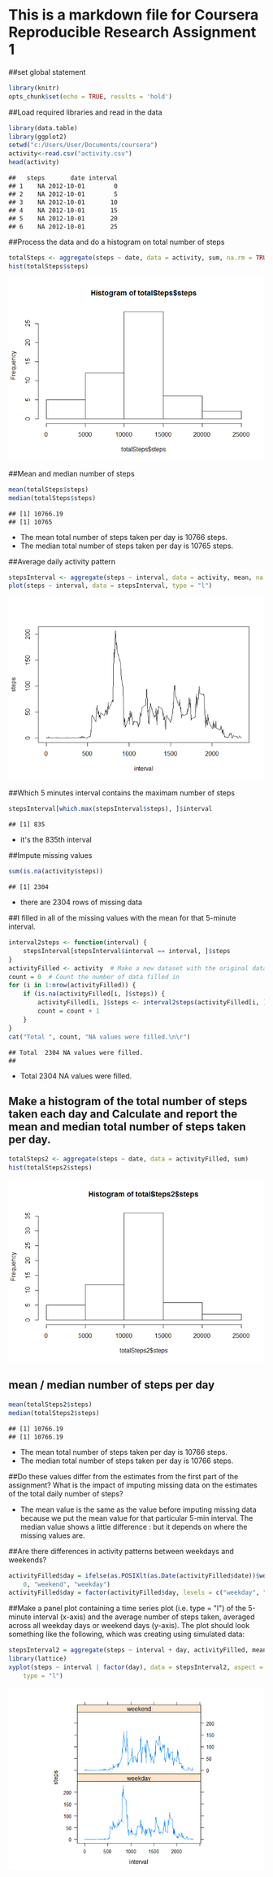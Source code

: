 # This is a markdown file for Coursera Reproducible Research Assignment 1

##set global statement

```r
library(knitr)
opts_chunk$set(echo = TRUE, results = 'hold')
```

##Load required libraries and read in the data

```r
library(data.table)
library(ggplot2) 
setwd("c:/Users/User/Documents/coursera")
activity<-read.csv("activity.csv")
head(activity)
```

```
##   steps       date interval
## 1    NA 2012-10-01        0
## 2    NA 2012-10-01        5
## 3    NA 2012-10-01       10
## 4    NA 2012-10-01       15
## 5    NA 2012-10-01       20
## 6    NA 2012-10-01       25
```

##Process the data and do a histogram on total number of steps

```r
totalSteps <- aggregate(steps ~ date, data = activity, sum, na.rm = TRUE)
hist(totalSteps$steps)
```

![](PA1_template_files/figure-html/unnamed-chunk-3-1.png) 

##Mean and median number of steps

```r
mean(totalSteps$steps)
median(totalSteps$steps)
```

```
## [1] 10766.19
## [1] 10765
```
* The mean total number of steps taken per day is 10766 steps.
* The median total number of steps taken per day is 10765 steps.

##Average daily activity pattern

```r
stepsInterval <- aggregate(steps ~ interval, data = activity, mean, na.rm = TRUE)
plot(steps ~ interval, data = stepsInterval, type = "l")
```

![](PA1_template_files/figure-html/unnamed-chunk-5-1.png) 

##Which 5 minutes interval contains the maximam number of steps

```r
stepsInterval[which.max(stepsInterval$steps), ]$interval
```

```
## [1] 835
```
* it's the 835th interval

##Impute missing values

```r
sum(is.na(activity$steps))
```

```
## [1] 2304
```
* there are 2304 rows of missing data

##I filled in all of the missing values with the mean for that 5-minute interval. 

```r
interval2steps <- function(interval) {
    stepsInterval[stepsInterval$interval == interval, ]$steps
}
activityFilled <- activity  # Make a new dataset with the original data
count = 0  # Count the number of data filled in
for (i in 1:nrow(activityFilled)) {
    if (is.na(activityFilled[i, ]$steps)) {
        activityFilled[i, ]$steps <- interval2steps(activityFilled[i, ]$interval)
        count = count + 1
    }
}
cat("Total ", count, "NA values were filled.\n\r")
```

```
## Total  2304 NA values were filled.
## 
```
* Total  2304 NA values were filled.

## Make a histogram of the total number of steps taken each day and Calculate and report the mean and median total number of steps taken per day.

```r
totalSteps2 <- aggregate(steps ~ date, data = activityFilled, sum)
hist(totalSteps2$steps)
```

![](PA1_template_files/figure-html/unnamed-chunk-9-1.png) 

## mean / median number of steps per day

```r
mean(totalSteps2$steps)
median(totalSteps2$steps)
```

```
## [1] 10766.19
## [1] 10766.19
```
* The mean total number of steps taken per day is 10766 steps.
* The median total number of steps taken per day is 10766 steps.

##Do these values differ from the estimates from the first part of the assignment? What is the impact of imputing missing data on the estimates of the total daily number of steps?

* The mean value is the same as the value before imputing missing data because we put the mean value for that particular 5-min interval. The median value shows a little difference : but it depends on where the missing values are.

##Are there differences in activity patterns between weekdays and weekends?

```r
activityFilled$day = ifelse(as.POSIXlt(as.Date(activityFilled$date))$wday%%6 == 
    0, "weekend", "weekday")
activityFilled$day = factor(activityFilled$day, levels = c("weekday", "weekend"))
```

##Make a panel plot containing a time series plot (i.e. type = "l") of the 5-minute interval (x-axis) and the average number of steps taken, averaged across all weekday days or weekend days (y-axis). The plot should look something like the following, which was creating using simulated data:

```r
stepsInterval2 = aggregate(steps ~ interval + day, activityFilled, mean)
library(lattice)
xyplot(steps ~ interval | factor(day), data = stepsInterval2, aspect = 1/2, 
    type = "l")
```

![](PA1_template_files/figure-html/unnamed-chunk-12-1.png) 
